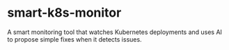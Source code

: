 # smart-k8s-monitor
A smart monitoring tool that watches Kubernetes deployments and uses AI to propose simple fixes when it detects issues.
